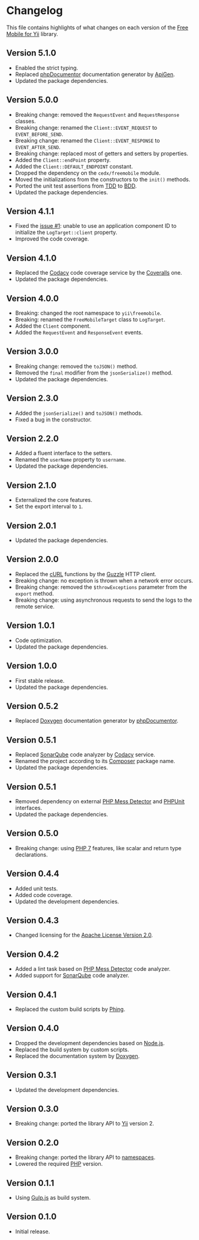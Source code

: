 # Changelog
This file contains highlights of what changes on each version of the [Free Mobile for Yii](https://github.com/cedx/yii2-free-mobile) library.

## Version 5.1.0
- Enabled the strict typing.
- Replaced [phpDocumentor](https://www.phpdoc.org) documentation generator by [ApiGen](https://github.com/ApiGen/ApiGen).
- Updated the package dependencies.

## Version 5.0.0
- Breaking change: removed the `RequestEvent` and `RequestResponse` classes.
- Breaking change: renamed the `Client::EVENT_REQUEST` to `EVENT_BEFORE_SEND`.
- Breaking change: renamed the `Client::EVENT_RESPONSE` to `EVENT_AFTER_SEND`.
- Breaking change: replaced most of getters and setters by properties.
- Added the `Client::endPoint` property.
- Added the `Client::DEFAULT_ENDPOINT` constant.
- Dropped the dependency on the `cedx/freemobile` module.
- Moved the initializations from the constructors to the `init()` methods.
- Ported the unit test assertions from [TDD](https://en.wikipedia.org/wiki/Test-driven_development) to [BDD](https://en.wikipedia.org/wiki/Behavior-driven_development).
- Updated the package dependencies.

## Version 4.1.1
- Fixed the [issue #1](https://github.com/cedx/yii2-free-mobile/issues/1): unable to use an application component ID to initialize the `LogTarget::client` property.
- Improved the code coverage.

## Version 4.1.0
- Replaced the [Codacy](https://www.codacy.com) code coverage service by the [Coveralls](https://coveralls.io) one.
- Updated the package dependencies.

## Version 4.0.0
- Breaking: changed the root namespace to `yii\freemobile`.
- Breaking: renamed the `FreeMobileTarget` class to `LogTarget`.
- Added the `Client` component.
- Added the `RequestEvent` and `ResponseEvent` events.

## Version 3.0.0
- Breaking change: removed the `toJSON()` method.
- Removed the `final` modifier from the `jsonSerialize()` method.
- Updated the package dependencies.

## Version 2.3.0
- Added the `jsonSerialize()` and `toJSON()` methods.
- Fixed a bug in the constructor.

## Version 2.2.0
- Added a fluent interface to the setters.
- Renamed the `userName` property to `username`.
- Updated the package dependencies.

## Version 2.1.0
- Externalized the core features.
- Set the export interval to `1`.

## Version 2.0.1
- Updated the package dependencies.

## Version 2.0.0
- Replaced the [cURL](https://secure.php.net/manual/en/book.curl.php) functions by the [Guzzle](http://guzzlephp.org) HTTP client.
- Breaking change: no exception is thrown when a network error occurs.
- Breaking change: removed the `$throwExceptions` parameter from the `export` method.
- Breaking change: using asynchronous requests to send the logs to the remote service.

## Version 1.0.1
- Code optimization.
- Updated the package dependencies.

## Version 1.0.0
- First stable release.
- Updated the package dependencies.

## Version 0.5.2
- Replaced [Doxygen](http://www.doxygen.org) documentation generator by [phpDocumentor](https://www.phpdoc.org).

## Version 0.5.1
- Replaced [SonarQube](http://www.sonarqube.org) code analyzer by [Codacy](https://www.codacy.com) service.
- Renamed the project according to its [Composer](https://getcomposer.org) package name.
- Updated the package dependencies.

## Version 0.5.1
- Removed dependency on external [PHP Mess Detector](https://phpmd.org) and [PHPUnit](https://phpunit.de) interfaces.
- Updated the package dependencies.

## Version 0.5.0
- Breaking change: using [PHP 7](https://secure.php.net/manual/en/migration70.new-features.php) features, like scalar and return type declarations.

## Version 0.4.4
- Added unit tests.
- Added code coverage.
- Updated the development dependencies.

## Version 0.4.3
- Changed licensing for the [Apache License Version 2.0](http://www.apache.org/licenses/LICENSE-2.0).

## Version 0.4.2
- Added a lint task based on [PHP Mess Detector](http://phpmd.org) code analyzer.
- Added support for [SonarQube](http://www.sonarqube.org) code analyzer.

## Version 0.4.1
- Replaced the custom build scripts by [Phing](https://www.phing.info).

## Version 0.4.0
- Dropped the development dependencies based on [Node.js](https://nodejs.org).
- Replaced the build system by custom scripts.
- Replaced the documentation system by [Doxygen](http://www.doxygen.org).

## Version 0.3.1
- Updated the development dependencies.

## Version 0.3.0
- Breaking change: ported the library API to [Yii](http://www.yiiframework.com) version 2.

## Version 0.2.0
- Breaking change: ported the library API to [namespaces](https://secure.php.net/manual/en/language.namespaces.php).
- Lowered the required [PHP](https://secure.php.net) version.

## Version 0.1.1
- Using [Gulp.js](http://gulpjs.com) as build system.

## Version 0.1.0
- Initial release.
